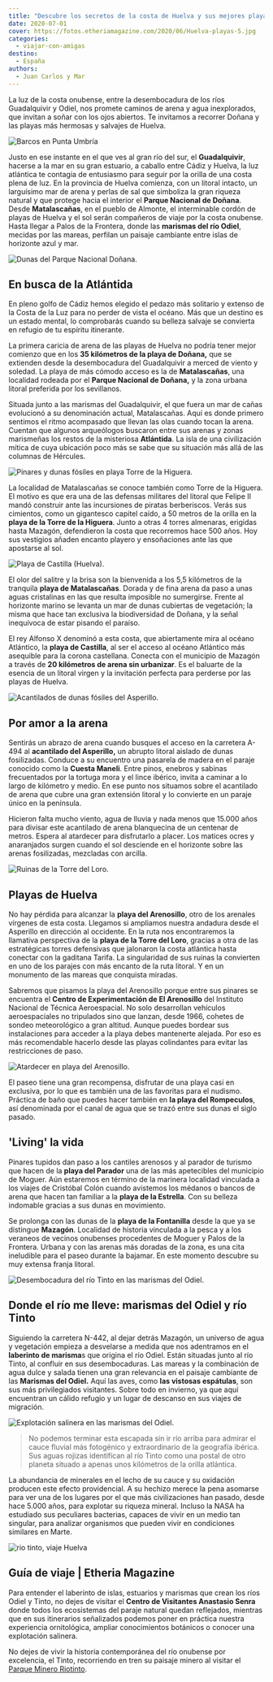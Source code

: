 ```yaml
---
title: "Descubre los secretos de la costa de Huelva y sus mejores playas"
date: 2020-07-01
cover: https://fotos.etheriamagazine.com/2020/06/Huelva-playas-5.jpg
categories: 
  - viajar-con-amigas
destino: 
  - España
authors: 
  - Juan Carlos y Mar
---
```


La luz de la costa onubense, entre la desembocadura de los ríos Guadalquivir y Odiel, 
nos promete caminos de arena y agua inexplorados, que invitan a soñar con los ojos 
abiertos. Te invitamos a recorrer Doñana y las playas más hermosas y salvajes de Huelva. 

![Barcos en Punta Umbría](https://fotos.etheriamagazine.com/2020/06/Huelva-marismas-3.jpg "Barcos en Punta Umbría, al abrigo de las marismas del río Odiel.")

Justo en ese instante en el que ves al gran río del sur, el **Guadalquivir**, hacerse a 
la mar en su gran estuario, a caballo entre Cádiz y Huelva, la luz atlántica te contagia 
de entusiasmo para seguir por la orilla de una costa plena de luz. En la provincia de 
Huelva comienza, con un litoral intacto, un larguísimo mar de arena y perlas de sal que 
simboliza la gran riqueza natural y que protege hacia el interior el **Parque Nacional 
de Doñana**. Desde **Matalascañas**, en el pueblo de Almonte, el interminable cordón de 
playas de Huelva y el sol serán compañeros de viaje por la costa onubense. Hasta llegar 
a Palos de la Frontera, donde las **marismas del río Odiel**, mecidas por las mareas, 
perfilan un paisaje cambiante entre islas de horizonte azul y mar. 

![Dunas del Parque Nacional Doñana.](https://fotos.etheriamagazine.com/2020/06/Huelva-playas-2.jpg "Dunas del Parque Nacional Doñana.")

## En busca de la Atlántida

En pleno golfo de Cádiz hemos elegido el pedazo más solitario y extenso de la Costa de 
la Luz para no perder de vista el océano. Más que un destino es un estado mental, lo 
comprobarás cuando su belleza salvaje se convierta en refugio de tu espíritu itinerante. 

La primera caricia de arena de las playas de Huelva no podría tener mejor comienzo que 
en los **35 kilómetros de la playa de Doñana,** que se extienden desde la desembocadura 
del Guadalquivir a merced de viento y soledad. La playa de más cómodo acceso es la de 
**Matalascañas**, una localidad rodeada por el **Parque Nacional de Doñana,** y la zona 
urbana litoral preferida por los sevillanos. 

Situada junto a las marismas del Guadalquivir, el que fuera un mar de cañas evolucionó a 
su denominación actual, Matalascañas. Aquí es donde primero sentimos el ritmo acompasado 
que llevan las olas cuando tocan la arena. Cuentan que algunos arqueólogos buscaron 
entre sus arenas y zonas marismeñas los restos de la misteriosa **Atlántida**. La isla 
de una civilización mítica de cuya ubicación poco más se sabe que su situación más allá 
de las columnas de Hércules. 

![Pinares y dunas fósiles en playa Torre de la Higuera.](https://fotos.etheriamagazine.com/2020/06/Huelva-parque-donada.jpg "Pinares y dunas fósiles en playa Torre de la Higuera.")

La localidad de Matalascañas se conoce también como Torre de la Higuera. El motivo es 
que era una de las defensas militares del litoral que Felipe II mandó construir ante las 
incursiones de piratas berberiscos. Verás sus cimientos, como un gigantesco capitel 
caído, a 50 metros de la orilla en la **playa de la Torre de la Higuera**. Junto a otras 
4 torres almenaras, erigidas hasta Mazagón, defendieron la costa que recorremos hace 500 
años. Hoy sus vestigios añaden encanto playero y ensoñaciones ante las que apostarse al 
sol. 

![Playa de Castilla (Huelva).](https://fotos.etheriamagazine.com/2020/06/Huelva-playas-5.jpg "Playa de Castilla (Huelva).")

El olor del salitre y la brisa son la bienvenida a los 5,5 kilómetros de la tranquila 
**playa de Matalascañas**. Dorada y de fina arena da paso a unas aguas cristalinas en 
las que resulta imposible no sumergirse. Frente al horizonte marino se levanta un mar de 
dunas cubiertas de vegetación; la misma que hace tan exclusiva la biodiversidad de 
Doñana, y la señal inequívoca de estar pisando el paraíso. 

El rey Alfonso X denominó a esta costa, que abiertamente mira al océano Atlántico, la 
**playa de Castilla**, al ser el acceso al océano Atlántico más asequible para la corona 
castellana. Conecta con el municipio de Mazagón a través de **20 kilómetros de arena sin 
urbanizar**. Es el baluarte de la esencia de un litoral virgen y la invitación perfecta 
para perderse por las playas de Huelva. 

![Acantilados de dunas fósiles del Asperillo.](https://fotos.etheriamagazine.com/2020/06/Huelva-playas-8.jpg "Acantilados de dunas fósiles del Asperillo.")

## Por amor a la arena

Sentirás un abrazo de arena cuando busques el acceso en la carretera A-494 al 
**acantilado del Asperillo,** un abrupto litoral aislado de dunas fosilizadas. Conduce a 
su encuentro una pasarela de madera en el paraje conocido como la **Cuesta Maneli**. 
Entre pinos, enebros y sabinas frecuentados por la tortuga mora y el lince ibérico, 
invita a caminar a lo largo de kilómetro y medio. En ese punto nos situamos sobre el 
acantilado de arena que cubre una gran extensión litoral y lo convierte en un paraje 
único en la península. 

Hicieron falta mucho viento, agua de lluvia y nada menos que 15.000 años para divisar 
este acantilado de arena blanquecina de un centenar de metros. Espera al atardecer para 
disfrutarlo a placer. Los matices ocres y anaranjados surgen cuando el sol desciende en 
el horizonte sobre las arenas fosilizadas, mezcladas con arcilla. 

![Ruinas de la Torre del Loro.](https://fotos.etheriamagazine.com/2020/06/Huelva-playas-4.jpg "Ruinas de la Torre del Loro.")

## Playas de Huelva

No hay pérdida para alcanzar la **playa del Arenosillo**, otro de los arenales vírgenes 
de esta costa. Llegamos si ampliamos nuestra andadura desde el Asperillo en dirección al 
occidente. En la ruta nos encontraremos la llamativa perspectiva de la **playa de la 
Torre del Loro**, gracias a otra de las estratégicas torres defensivas que jalonaron la 
costa atlántica hasta conectar con la gaditana Tarifa. La singularidad de sus ruinas la 
convierten en uno de los parajes con más encanto de la ruta litoral. Y en un monumento 
de las mareas que conquista miradas. 

Sabremos que pisamos la playa del Arenosillo porque entre sus pinares se encuentra el 
**Centro de Experimentación de El Arenosillo** del Instituto Nacional de Técnica 
Aeroespacial. No solo desarrollan vehículos aeroespaciales no tripulados sino que 
lanzan, desde 1966, cohetes de sondeo meteorológico a gran altitud. Aunque puedes 
bordear sus instalaciones para acceder a la playa debes mantenerte alejada. Por eso es 
más recomendable hacerlo desde las playas colindantes para evitar las restricciones de 
paso. 

![Atardecer en playa del Arenosillo.](https://fotos.etheriamagazine.com/2020/06/Huelva-playas-6.jpg "Atardecer en playa del Arenosillo.")

El paseo tiene una gran recompensa, disfrutar de una playa casi en exclusiva, por lo que 
es también una de las favoritas para el nudismo. Práctica de baño que puedes hacer 
también en **la playa del Rompeculos**, así denominada por el canal de agua que se trazó 
entre sus dunas el siglo pasado. 

## 'Living' la vida

Pinares tupidos dan paso a los cantiles arenosos y al parador de turismo que hacen de la 
**playa del Parador** una de las más apetecibles del municipio de Moguer. Aún estaremos 
en término de la marinera localidad vinculada a los viajes de Cristóbal Colón cuando 
avistemos los médanos o bancos de arena que hacen tan familiar a la **playa de la 
Estrella**. Con su belleza indomable gracias a sus dunas en movimiento. 

Se prolonga con las dunas de la **playa de la Fontanilla** desde la que ya se distingue 
**Mazagón**. Localidad de historia vinculada a la pesca y a los veraneos de vecinos 
onubenses procedentes de Moguer y Palos de la Frontera. Urbana y con las arenas más 
doradas de la zona, es una cita ineludible para el paseo durante la bajamar. En este 
momento descubre su muy extensa franja litoral. 

![Desembocadura del río Tinto en las marismas del Odiel.](https://fotos.etheriamagazine.com/2020/06/Huelva-marismas-4.jpg "Desembocadura del río Tinto en las marismas del Odiel.")

## Donde el río me lleve: marismas del Odiel y río Tinto

Siguiendo la carretera N-442, al dejar detrás Mazagón, un universo de agua y vegetación 
empieza a desvelarse a medida que nos adentramos en el **laberinto de marisma**s que 
origina el río Odiel. Están situadas junto al río Tinto, al confluir en sus 
desembocaduras. Las mareas y la combinación de agua dulce y salada tienen una gran 
relevancia en el paisaje cambiante de las **Marismas del Odiel.** Aquí las aves, como 
**las vistosas espátulas**, son sus más privilegiados visitantes. Sobre todo en 
invierno, ya que aquí encuentran un cálido refugio y un lugar de descanso en sus viajes 
de migración. 

![Explotación salinera en las marismas del Odiel.](https://fotos.etheriamagazine.com/2020/06/Huelva-marismas-guadiana.jpg "Explotación salinera en las marismas del Odiel.")

> No podemos terminar esta escapada sin ir río arriba para admirar el cauce fluvial más 
> fotogénico y extraordinario de la geografía ibérica. Sus aguas rojizas identifican al 
> río Tinto como una postal de otro planeta situado a apenas unos kilómetros de la orilla 
> atlántica. 

La abundancia de minerales en el lecho de su cauce y su oxidación producen este efecto 
providencial. A su hechizo merece la pena asomarse para ver una de los lugares por el 
que más civilizaciones han pasado, desde hace 5.000 años, para explotar su riqueza 
mineral. Incluso la NASA ha estudiado sus peculiares bacterias, capaces de vivir en un 
medio tan singular, para analizar organismos que pueden vivir en condiciones similares 
en Marte. 

![rio tinto, viaje Huelva](https://fotos.etheriamagazine.com/2020/06/Huelva-rio-tinto-2.jpg "Así es el sorprendente color del agua del río Tinto.")

## Guía de viaje | Etheria Magazine

Para entender el laberinto de islas, estuarios y marismas que crean los ríos Odiel y 
Tinto, no dejes de visitar el **Centro de Visitantes Anastasio Senra** donde todos los 
ecosistemas del paraje natural quedan reflejados, mientras que en sus itinerarios 
señalizados podemos poner en práctica nuestra experiencia ornitológica, ampliar 
conocimientos botánicos o conocer una explotación salinera. 

No dejes de vivir la historia contemporánea del río onubense por excelencia, el Tinto, 
recorriendo en tren su paisaje minero al visitar el [Parque Minero 
Riotinto](https://parquemineroderiotinto.es/).
